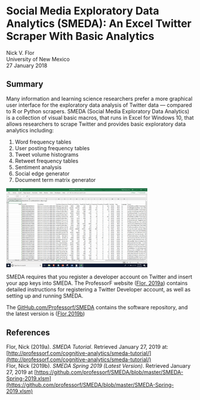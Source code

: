 # Social Media Exploratory Data Analytics (SMEDA): An Excel Twitter Scraper With Basic Analytics
Nick V. Flor  
University of New Mexico  
27 January 2018  

## Summary
Many information and learning science researchers prefer a more graphical user 
interface for the exploratory data analysis of Twitter data — compared to R or
Python scrapers. SMEDA (Social Media Exploratory Data Analytics) is a collection
of visual basic macros, that runs in Excel for Windows 10, that allows researchers
to scrape Twitter and provides basic exploratory data analytics including: 

1. Word frequency tables
2. User posting frequency tables
3. Tweet volume histograms
4. Retweet frequency tables
5. Sentiment analysis
6. Social edge generator
7. Document term matrix generator

<img src="SMEDA-Screenshot.png" width=75%>

SMEDA requires that you register a developer account on Twitter and insert your app keys into SMEDA. The ProfessorF website ([Flor, 2019a](http://professorf.com/cognitive-analytics/smeda-tutorial/)) contains detailed instructions for registering a Twitter Developer account, as well as setting up and running SMEDA.

The [GitHub.com/Professorf/SMEDA](http://www.github.com/professorf/SMEDA) contains the software repository, and the latest version is ([Flor,2019b](https://github.com/professorf/SMEDA/blob/master/SMEDA-Spring-2019.xlsm))

## References
Flor, Nick (2019a). _SMEDA Tutorial_. Retrieved January 27, 2019 at: [http://professorf.com/cognitive-analytics/smeda-tutorial/](http://professorf.com/cognitive-analytics/smeda-tutorial/)  
Flor, Nick (2019b). _SMEDA Spring 2019 (Latest Version)_. Retrieved January 27, 2019 at [https://github.com/professorf/SMEDA/blob/master/SMEDA-Spring-2019.xlsm](https://github.com/professorf/SMEDA/blob/master/SMEDA-Spring-2019.xlsm)
